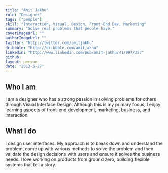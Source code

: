 ```yaml
---
title: "Amit Jakhu"
role: "Designer"
tags: ["people"]
skill: "Interaction, Visual, Design, Front-End Dev, Marketing"
summary: "Solve real problems that people have."
coverImageUrl: ""
authorImageUrl: ""
twitter: "http://twitter.com/amitjakhu"
dribbble: "http://dribbble.com/amitjakhu"
linkedin: "http://www.linkedin.com/pub/amit-jakhu/41/997/357"
github:
layout: person
date: "2013-5-27"
---
```


## Who I am

I am a designer who has a strong passion in solving problems for others through Visual Interface Design. Although this is my primary focus, I enjoy learning aspects of front-end development, marketing, business, and interaction.

## What I do

I design user interfaces. My approach is to break down and understand the problem, come up with various methods to solve the problem and then validate the design decisions with users and ensure it solves the business needs. I love working on products from ground zero, building flexible systems that tell a story.